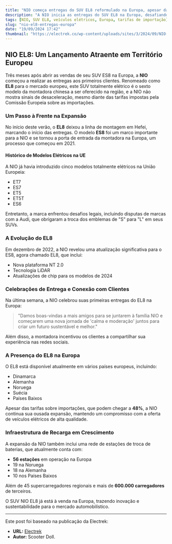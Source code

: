 ```yaml
---
title: "NIO começa entregas do SUV EL8 reformulado na Europa, apesar das tarifas impostas"
description: "A NIO inicia as entregas do SUV EL8 na Europa, desafiando as tarifas de importação com um modelo atualizado e inovador."
tags: [NIO, SUV EL8, veículos elétricos, Europa, tarifas de importação]
slug: "nio-el8-entregas-europa"
date: "19/09/2024 17:42"
thumbnail: "https://electrek.co/wp-content/uploads/sites/3/2024/09/NIO-SUV-Europe-EL8-family.jpg?quality=82&strip=all&w=1400"
---
```


## NIO EL8: Um Lançamento Atraente em Território Europeu

Três meses após abrir as vendas de seu SUV ES8 na Europa, a **NIO** começou a realizar as entregas aos primeiros clientes. Renomeado como **EL8** para o mercado europeu, este SUV totalmente elétrico é o sexto modelo da montadora chinesa a ser oferecido na região, e a NIO não mostra sinais de desaceleração, mesmo diante das tarifas impostas pela Comissão Europeia sobre as importações.

### Um Passo à Frente na Expansão

No início deste verão, o **EL8** deixou a linha de montagem em Hefei, marcando o início das entregas. O modelo **ES8** foi um marco importante para a NIO e se tornou a porta de entrada da montadora na Europa, um processo que começou em 2021. 

#### Histórico de Modelos Elétricos na UE

A NIO já havia introduzido cinco modelos totalmente elétricos na União Europeia:

- ET7
- ES7
- ET5
- ET5T
- ES6

Entretanto, a marca enfrentou desafios legais, incluindo disputas de marcas com a Audi, que obrigaram a troca dos emblemas de "S" para "L" em seus SUVs.

### A Evolução do EL8

Em dezembro de 2022, a NIO revelou uma atualização significativa para o ES8, agora chamado EL8, que inclui:

- Nova plataforma NT 2.0
- Tecnologia LiDAR
- Atualizações de chip para os modelos de 2024

### Celebrações de Entrega e Conexão com Clientes

Na última semana, a NIO celebrou suas primeiras entregas do EL8 na Europa:

> "Damos boas-vindas a mais amigos para se juntarem à família NIO e começarem uma nova jornada de 'calma e moderação' juntos para criar um futuro sustentável e melhor." 

Além disso, a montadora incentivou os clientes a compartilhar sua experiência nas redes sociais.

### A Presença do EL8 na Europa

O EL8 está disponível atualmente em vários países europeus, incluindo:

- Dinamarca
- Alemanha
- Noruega
- Suécia
- Países Baixos

Apesar das tarifas sobre importações, que podem chegar a **48%**, a NIO continua sua ousada expansão, mantendo um compromisso com a oferta de veículos elétricos de alta qualidade.

### Infraestrutura de Recarga em Crescimento

A expansão da NIO também inclui uma rede de estações de troca de baterias, que atualmente conta com:

- **56 estações** em operação na Europa
- 19 na Noruega
- 18 na Alemanha
- 10 nos Países Baixos

Além de 45 supercarregadores regionais e mais de **600.000 carregadores** de terceiros.

O SUV NIO EL8 já está à venda na Europa, trazendo inovação e sustentabilidade para o mercado automobilístico.

---

Este post foi baseado na publicação da Electrek:

- **URL:** [Electrek](https://electrek.co/2024/09/18/nio-begins-revamped-el8-suv-deliveries-in-europe-despite-imposed-tariffs/) 
- **Autor:** Scooter Doll.